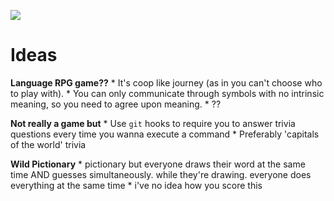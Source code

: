 <!-- TITLE: Game Ideas -->
<!-- SUBTITLE: A list of all the game ideas we've ever had -->

![](https://cesque.com/storage/19/09/22/413547370633.png)

# Ideas
**Language RPG game??**
	* It's coop like journey (as in you can't choose who to play with).
	* You can only communicate through symbols with no intrinsic meaning, so you need to agree upon meaning.
	* ??

**Not really a game but**
	* Use `git` hooks to require you to answer trivia questions every time you wanna execute a command
	* Preferably 'capitals of the world' trivia

**Wild Pictionary**
	* pictionary but everyone draws their word at the same time AND guesses simultaneously. while they're drawing. everyone does everything at the same time
	* i've no idea how you score this